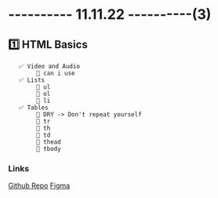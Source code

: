 # ---------- 11.11.22 ----------(3)

## 1️⃣ HTML Basics

       ✅ Video and Audio
            🎁 can i use
       ✅ Lists
            🎁 ul
            🎁 ol
            🎁 li
       ✅ Tables
            🎁 DRY -> Don't repeat yourself
            🎁 tr
            🎁 th
            🎁 td
            🎁 thead
            🎁 tbody

### Links

[Github Repo](https://github.com/arslonbekXX/pdp-g-8.git)
[Figma](https://bit.ly/3hk8XWp)
